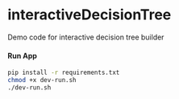# interactiveDecisionTree
Demo code for interactive decision tree builder

#### Run App
```bash
pip install -r requirements.txt
chmod +x dev-run.sh
./dev-run.sh
```

